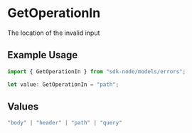 # GetOperationIn

The location of the invalid input

## Example Usage

```typescript
import { GetOperationIn } from "sdk-node/models/errors";

let value: GetOperationIn = "path";
```

## Values

```typescript
"body" | "header" | "path" | "query"
```